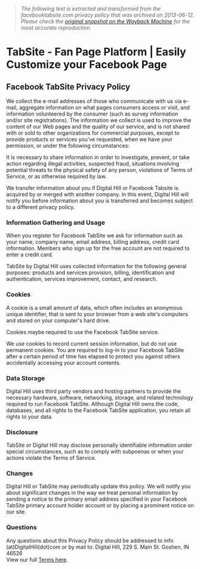 > *The following text is extracted and transformed from the facebooktabsite.com privacy policy that was archived on 2013-06-12. Please check the [original snapshot on the Wayback Machine](https://web.archive.org/web/20130612060956id_/http%3A//www.tabsite.com/privacy) for the most accurate reproduction.*

# TabSite - Fan Page Platform | Easily Customize your Facebook Page

## Facebook TabSite Privacy Policy

We collect the e-mail addresses of those who communicate with us via e-mail, aggregate information on what pages consumers access or visit, and information volunteered by the consumer (such as survey information and/or site registrations). The information we collect is used to improve the content of our Web pages and the quality of our service, and is not shared with or sold to other organizations for commercial purposes, except to provide products or services you've requested, when we have your permission, or under the following circumstances:

It is necessary to share information in order to investigate, prevent, or take action regarding illegal activities, suspected fraud, situations involving potential threats to the physical safety of any person, violations of Terms of Service, or as otherwise required by law.

We transfer information about you if Digital Hill or Facebook Tabsite is acquired by or merged with another company. In this event, Digital Hill will notify you before information about you is transferred and becomes subject to a different privacy policy.

  


### Information Gathering and Usage

When you register for Facebook TabSite we ask for information such as your name, company name, email address, billing address, credit card information. Members who sign up for the free account are not required to enter a credit card.

TabSite by Digital Hill uses collected information for the following general purposes: products and services provision, billing, identification and authentication, services improvement, contact, and research.

  


### Cookies

A cookie is a small amount of data, which often includes an anonymous unique identifier, that is sent to your browser from a web site's computers and stored on your computer's hard drive.

Cookies maybe required to use the Facebook TabSite service.

We use cookies to record current session information, but do not use permanent cookies. You are required to log-in to your Facebook TabSite after a certain period of time has elapsed to protect you against others accidentally accessing your account contents.

  


### Data Storage

Digital Hill uses third party vendors and hosting partners to provide the necessary hardware, software, networking, storage, and related technology required to run Facebook TabSite. Although Digital Hill owns the code, databases, and all rights to the Facebook TabSite application, you retain all rights to your data.

### Disclosure

TabSite or Digital Hill may disclose personally identifiable information under special circumstances, such as to comply with subpoenas or when your actions violate the Terms of Service.

  


### Changes

Digital Hill or TabSite may periodically update this policy. We will notify you about significant changes in the way we treat personal information by sending a notice to the primary email address specified in your Facebook TabSite primary account holder account or by placing a prominent notice on our site.

### Questions

Any questions about this Privacy Policy should be addressed to info (at)DigitalHill(dot)com or by mail to: Digital Hill, 229 S. Main St. Goshen, IN 46526  
View our full [Terms here](https://web.archive.org/web/20130612060956id_/http%3A//www.tabsite.com/terms.php). 
